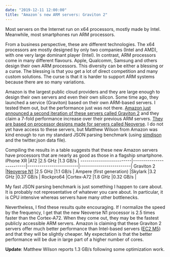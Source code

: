 ```yaml
---
date: "2019-12-11 12:00:00"
title: "Amazon´s new ARM servers: Graviton 2"
---
```




Most servers on the Internet run on x64 processors, mostly made by Intel. Meanwhile, most smartphones run ARM processors.

From a business perspective, these are different technologies. The x64 processors are mostly designed by only two companies (Intel and AMD), with one very large dominant player (Intel). In contrast, ARM processors come in many different flavours. Apple, Qualcomm, Samsung and others design their own ARM processors. This diversity can be either a blessing or a curse. The blessing is that you get a lot of direct competition and many custom solutions. The curse is that it is harder to support ARM systems because there are so many variations.

Amazon is the largest public cloud providers and they are large enough to design their own servers and even their own silicon. Some time ago, they launched a service (Graviton) based on their own ARM-based servers. I tested them out, but the performance just was not there. [Amazon just announced a second iteration of these servers called Graviton 2](https://aws.amazon.com/about-aws/whats-new/2019/12/announcing-new-amazon-ec2-m6g-c6g-and-r6g-instances-powered-by-next-generation-arm-based-aws-graviton2-processors/) and they claim a 7-fold performance increase over their previous ARM servers. [They are based on processor designs made for servers called Neoverse](https://en.wikipedia.org/wiki/Arm_Holdings#Arm_Neoverse_infrastructure). I do not yet have access to these servers, but Matthew Wilson from Amazon was kind enough to run my standard JSON parsing benchmark (using [simdjson](https://github.com/lemire/simdjson/) and the twitter.json data file).

Compiling the results in a table suggests that these new Amazon servers have processors that are nearly as good as those in a flagship smartphone.
iPhone XR                |A12                      |2.5 GHz                  |1.3 GB/s                 |
-------------------------|-------------------------|-------------------------|-------------------------|
Graviton 2               |[Neoverse N1](https://fuse.wikichip.org/news/2075/arm-launches-new-neoverse-n1-and-e1-server-cores/2/) |2.5 GHz                  |1.1 GB/s                 |
Ampere (first generation)  |Skylark                  |3.2 GHz                  |0.37 GB/s                |
Rockpro64                |Cortex-A72               |1.8 GHz                  |0.32 GB/s                |


My fast JSON parsing benchmark is just something I happen to care about. It is probably not representative of whatever you care about. In particular, it is CPU intensive whereas servers have many other bottlenecks.

Nevertheless, I find these results quite encouraging. If I normalize the speed by the frequency, I get that the new Neoverse N1 processor is 2.5 times faster than the Cortex-A72. When they come out, they may be the fastest publicly accessible ARM servers.
Amazon is claiming that these Graviton 2 servers offer much better performance than Intel-based servers ([EC2 M5](https://aws.amazon.com/ec2/instance-types/m5/)) and that they will be slightly cheaper. My expectation is that the better performance will be due in large part of a higher number of cores.

__Update__: Matthew Wilson reports 1.3 GB/s following some optimization work.

